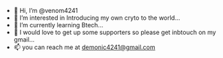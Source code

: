 - 👋 Hi, I’m @venom4241
- 👀 I’m interested in Introducing my own cryto to the world...
- 🌱 I’m currently learning Btech...
- 💞️ I would love to get up some supporters so please get inbtouch on my gmail...
- 📫 you can reach me at demonic4241@gmail.com

<!---
venom4241/venom4241 is a ✨ special ✨ repository because its `README.md` (this file) appears on your GitHub profile.
You can click the Preview link to take a look at your changes.
--->
